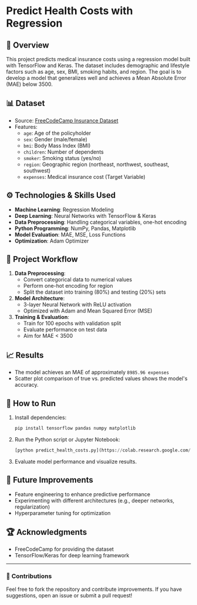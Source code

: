 # Predict Health Costs with Regression

## 📌 Overview
This project predicts medical insurance costs using a regression model built with TensorFlow and Keras. The dataset includes demographic and lifestyle factors such as age, sex, BMI, smoking habits, and region. The goal is to develop a model that generalizes well and achieves a Mean Absolute Error (MAE) below 3500.

## 📊 Dataset
- Source: [FreeCodeCamp Insurance Dataset](https://cdn.freecodecamp.org/project-data/health-costs/insurance.csv)
- Features:
  - `age`: Age of the policyholder
  - `sex`: Gender (male/female)
  - `bmi`: Body Mass Index (BMI)
  - `children`: Number of dependents
  - `smoker`: Smoking status (yes/no)
  - `region`: Geographic region (northeast, northwest, southeast, southwest)
  - `expenses`: Medical insurance cost (Target Variable)

## ⚙️ Technologies & Skills Used
- **Machine Learning**: Regression Modeling
- **Deep Learning**: Neural Networks with TensorFlow & Keras
- **Data Preprocessing**: Handling categorical variables, one-hot encoding
- **Python Programming**: NumPy, Pandas, Matplotlib
- **Model Evaluation**: MAE, MSE, Loss Functions
- **Optimization**: Adam Optimizer

## 🚀 Project Workflow
1. **Data Preprocessing**:
   - Convert categorical data to numerical values
   - Perform one-hot encoding for region
   - Split the dataset into training (80%) and testing (20%) sets
2. **Model Architecture**:
   - 3-layer Neural Network with ReLU activation
   - Optimized with Adam and Mean Squared Error (MSE)
3. **Training & Evaluation**:
   - Train for 100 epochs with validation split
   - Evaluate performance on test data
   - Aim for MAE < 3500

## 📈 Results
- The model achieves an MAE of approximately `8985.96 expenses`
- Scatter plot comparison of true vs. predicted values shows the model's accuracy.

## 🔧 How to Run
1. Install dependencies:
   ```bash
   pip install tensorflow pandas numpy matplotlib
   ```
2. Run the Python script or Jupyter Notebook:
   ```python
   [python predict_health_costs.py](https://colab.research.google.com/drive/1vSgnqddms2QD6NacOxS_lNoLi7c31VMx?usp=sharing)
   ```
3. Evaluate model performance and visualize results.

## 📌 Future Improvements
- Feature engineering to enhance predictive performance
- Experimenting with different architectures (e.g., deeper networks, regularization)
- Hyperparameter tuning for optimization

## 🏆 Acknowledgments
- FreeCodeCamp for providing the dataset
- TensorFlow/Keras for deep learning framework

---
### 🌟 **Contributions**
Feel free to fork the repository and contribute improvements. If you have suggestions, open an issue or submit a pull request!
